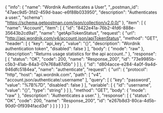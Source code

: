 {
  "info": {
    "name": "Wordnik Authenticates a User",
    "_postman_id": "47aec9d5-3fd2-459d-baac-e6f88b033950",
    "description": "Authenticates a user.",
    "schema": "https://schema.getpostman.com/json/collection/v2.0.0/"
  },
  "item": [
    {
      "name": "Account",
      "item": [
        {
          "id": "8422e41a-76b2-4fd6-888e-35643b2cd9a1",
          "name": "getApiTokenStatus",
          "request": {
            "url": "http://api.wordnik.com/v4/account.json/apiTokenStatus",
            "method": "GET",
            "header": [
              {
                "key": "api_key",
                "value": "{}",
                "description": "Wordnik authentication token",
                "disabled": false
              }
            ],
            "body": {
              "mode": "raw"
            },
            "description": "Returns usage statistics for the api account.."
          },
          "response": [
            {
              "status": "OK",
              "code": 200,
              "name": "Response_200",
              "id": "73e9985b-c5b3-41ab-84a3-07e768a87d5b"
            }
          ]
        },
        {
          "id": "d804acce-e284-4a0f-9a4d-946dfc5184ea",
          "name": "authenticate",
          "request": {
            "url": {
              "protocol": "http",
              "host": "api.wordnik.com",
              "path": [
                "v4",
                "account.json/authenticate/:username"
              ],
              "query": [
                {
                  "key": "password",
                  "value": "%7B%7D",
                  "disabled": false
                }
              ],
              "variable": [
                {
                  "id": "username",
                  "value": "{}",
                  "type": "string"
                }
              ]
            },
            "method": "GET",
            "body": {
              "mode": "raw"
            },
            "description": "Authenticates a user."
          },
          "response": [
            {
              "status": "OK",
              "code": 200,
              "name": "Response_200",
              "id": "e267b8d3-80ca-4d5b-90d0-0f9394facd3d"
            }
          ]
        }
      ]
    }
  ]
}